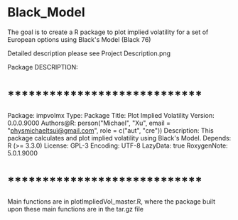 # Black_Model
The goal is to create a R package to plot implied volatility for a set of European options using Black's Model (Black 76)

Detailed description please see Project Description.png

Package DESCRIPTION:
# ****************************
Package: impvolmx
Type: Package
Title: Plot Implied Volatility
Version: 0.0.0.9000
Authors@R: person("Michael", "Xu", email = "physmichaeltsui@gmail.com", role = c("aut", "cre"))
Description: This package calculates and plot implied volatility using Black's Model.
Depends: R (>= 3.3.0)
License: GPL-3
Encoding: UTF-8
LazyData: true
RoxygenNote: 5.0.1.9000
# ****************************

Main functions are in plotImpliedVol_master.R, where the package built upon these main functions are in the tar.gz file

